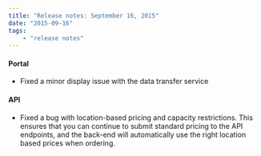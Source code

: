 ```yaml
---
title: "Release notes: September 16, 2015"
date: "2015-09-16"
tags:
    - "release notes"
---
```


#### Portal
+ Fixed a minor display issue with the data transfer service

#### API
+ Fixed a bug with location-based pricing and capacity restrictions. This ensures that you can continue to submit standard pricing to the API endpoints, and the back-end will automatically use the right location based prices when ordering. 
